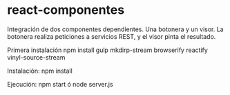# react-componentes
Integración de dos componentes dependientes.
Una botonera y un visor. La botonera realiza peticiones a servicios REST, y el visor pinta el resultado.

Primera instalación
npm install gulp mkdirp-stream browserify reactify vinyl-source-stream

Instalación:
npm install

Ejecución:
npm start ó node server.js
